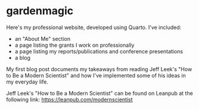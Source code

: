 # gardenmagic

Here's my professional website, developed using Quarto. I've included:
- an "About Me" section
- a page listing the grants I work on professionally
- a page listing my reports/publications and conference presentations
- a blog

My first blog post documents my takeaways from reading Jeff Leek's "How to Be a Modern Scientist" and how I've implemented some of his ideas in my everyday life.

Jeff Leek's "How to Be a Modern Scientist" can be found on Leanpub at the following link: https://leanpub.com/modernscientist
